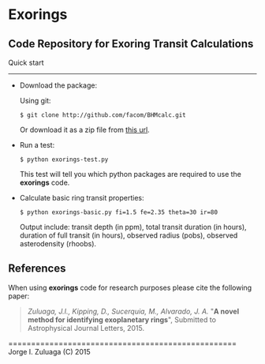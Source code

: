 Exorings
========

Code Repository for Exoring Transit Calculations
------------------------------------------------

Quick start
***********

- Download the package:

  Using git:

  ```
  $ git clone http://github.com/facom/BHMcalc.git
  ```

  Or download it as a zip file from [this
  url](https://github.com/facom/exorings/archive/master.zip).

- Run a test:

  ```
  $ python exorings-test.py
  ```
	
  This test will tell you which python packages are required to use
  the **exorings** code.

- Calculate basic ring transit properties:

  ```
  $ python exorings-basic.py fi=1.5 fe=2.35 theta=30 ir=80
  ```

  Output include: transit depth (in ppm), total transit duration (in
  hours), duration of full transit (in hours), observed radius (pobs),
  observed asterodensity (rhoobs).

References
----------

When using **exorings** code for research purposes please cite the
following paper:
   
> *Zuluaga, J.I., Kipping, D., Sucerquia, M., Alvarado, J. A.* "**A
> novel method for identifying exoplanetary rings**", Submitted to
> Astrophysical Journal Letters, 2015.

==================================================
Jorge I. Zuluaga (C) 2015
